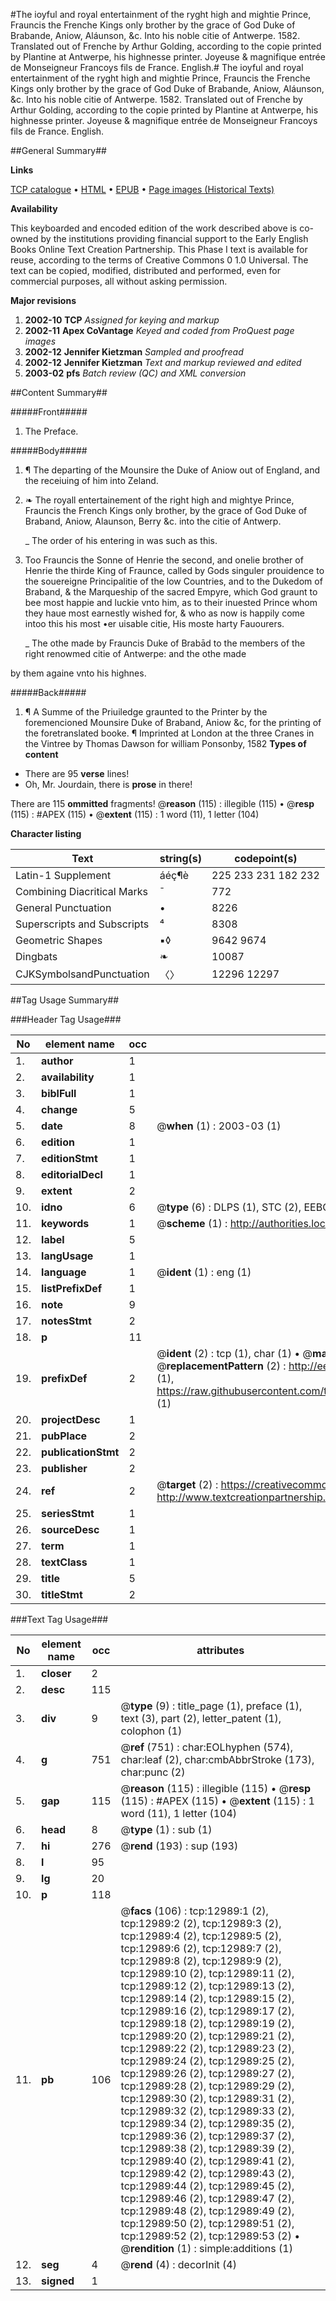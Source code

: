 #The ioyful and royal entertainment of the ryght high and mightie Prince, Frauncis the Frenche Kings only brother by the grace of God Duke of Brabande, Aniow, Aláunson, &c. Into his noble citie of Antwerpe. 1582. Translated out of Frenche by Arthur Golding, according to the copie printed by Plantine at Antwerpe, his highnesse printer. Joyeuse & magnifique entrée de Monseigneur Francoys fils de France. English.#
The ioyful and royal entertainment of the ryght high and mightie Prince, Frauncis the Frenche Kings only brother by the grace of God Duke of Brabande, Aniow, Aláunson, &c. Into his noble citie of Antwerpe. 1582. Translated out of Frenche by Arthur Golding, according to the copie printed by Plantine at Antwerpe, his highnesse printer.
Joyeuse & magnifique entrée de Monseigneur Francoys fils de France. English.

##General Summary##

**Links**

[TCP catalogue](http://www.ota.ox.ac.uk/tcp/)  • 
[HTML](http://tei.it.ox.ac.uk/tcp/Texts-HTML/free/A01/A01196.html)  • 
[EPUB](http://tei.it.ox.ac.uk/tcp/Texts-EPUB/free/A01/A01196.epub) • 
[Page images (Historical Texts)](https://data.historicaltexts.jisc.ac.uk/view?pubId=eebo-99847921e&pageId=eebo-99847921e-12989-1)

**Availability**

This keyboarded and encoded edition of the
	       work described above is co-owned by the institutions
	       providing financial support to the Early English Books
	       Online Text Creation Partnership. This Phase I text is
	       available for reuse, according to the terms of Creative
	       Commons 0 1.0 Universal. The text can be copied,
	       modified, distributed and performed, even for
	       commercial purposes, all without asking permission.

**Major revisions**

1. __2002-10__ __TCP__ *Assigned for keying and markup*
1. __2002-11__ __Apex CoVantage__ *Keyed and coded from ProQuest page images*
1. __2002-12__ __Jennifer Kietzman__ *Sampled and proofread*
1. __2002-12__ __Jennifer Kietzman__ *Text and markup reviewed and edited*
1. __2003-02__ __pfs__ *Batch review (QC) and XML conversion*

##Content Summary##

#####Front#####

1. The Preface.

#####Body#####

1. ¶ The departing of the Mounsire the Duke of Aniow out of England, and the receiuing of him into Zeland.

1. ❧ The royall entertainement of the right high and mightye Prince, Frauncis the French Kings only brother, by the grace of God Duke of Braband, Aniow, Alaunson, Berry &c. into the citie of Antwerp.

    _ The order of his entering in was such as this.

1. Too Frauncis the Sonne of Henrie the second, and onelie brother of Henrie the thirde King of Fraunce, called by Gods singuler prouidence to the souereigne Principalitie of the low Countries, and to the Dukedom of Braband, & the Marqueship of the sacred Empyre, which God graunt to bee most happie and luckie vnto him, as to their inuested Prince whom they haue most earnestly wished for, & who as now is happily come intoo this his most •er uisable citie, His moste harty Fauourers.

    _ The othe made by Frauncis Duke of Brabād to the members of the right renowmed citie of Antwerpe: and the othe made

by them againe vnto his highnes.

#####Back#####

1. ¶ A Summe of the Priuiledge graunted to the Printer by the foremencioned Mounsire Duke of Braband, Aniow &c, for the printing of the foretranslated booke.
¶ Imprinted at London at the three Cranes in the Vintree by Thomas Dawson for william Ponsonby, 1582
**Types of content**

  * There are 95 **verse** lines!
  * Oh, Mr. Jourdain, there is **prose** in there!

There are 115 **ommitted** fragments! 
 @__reason__ (115) : illegible (115)  •  @__resp__ (115) : #APEX (115)  •  @__extent__ (115) : 1 word (11), 1 letter (104)

**Character listing**


|Text|string(s)|codepoint(s)|
|---|---|---|
|Latin-1 Supplement|áéç¶è|225 233 231 182 232|
|Combining             Diacritical Marks|̄|772|
|General Punctuation|•|8226|
|Superscripts             and Subscripts|⁴|8308|
|Geometric Shapes|▪◊|9642 9674|
|Dingbats|❧|10087|
|CJKSymbolsandPunctuation|〈〉|12296 12297|

##Tag Usage Summary##

###Header Tag Usage###

|No|element name|occ|attributes|
|---|---|---|---|
|1.|__author__|1||
|2.|__availability__|1||
|3.|__biblFull__|1||
|4.|__change__|5||
|5.|__date__|8| @__when__ (1) : 2003-03 (1)|
|6.|__edition__|1||
|7.|__editionStmt__|1||
|8.|__editorialDecl__|1||
|9.|__extent__|2||
|10.|__idno__|6| @__type__ (6) : DLPS (1), STC (2), EEBO-CITATION (1), PROQUEST (1), VID (1)|
|11.|__keywords__|1| @__scheme__ (1) : http://authorities.loc.gov/ (1)|
|12.|__label__|5||
|13.|__langUsage__|1||
|14.|__language__|1| @__ident__ (1) : eng (1)|
|15.|__listPrefixDef__|1||
|16.|__note__|9||
|17.|__notesStmt__|2||
|18.|__p__|11||
|19.|__prefixDef__|2| @__ident__ (2) : tcp (1), char (1)  •  @__matchPattern__ (2) : ([0-9\-]+):([0-9IVX]+) (1), (.+) (1)  •  @__replacementPattern__ (2) : http://eebo.chadwyck.com/downloadtiff?vid=$1&page=$2 (1), https://raw.githubusercontent.com/textcreationpartnership/Texts/master/tcpchars.xml#$1 (1)|
|20.|__projectDesc__|1||
|21.|__pubPlace__|2||
|22.|__publicationStmt__|2||
|23.|__publisher__|2||
|24.|__ref__|2| @__target__ (2) : https://creativecommons.org/publicdomain/zero/1.0/ (1), http://www.textcreationpartnership.org/docs/. (1)|
|25.|__seriesStmt__|1||
|26.|__sourceDesc__|1||
|27.|__term__|1||
|28.|__textClass__|1||
|29.|__title__|5||
|30.|__titleStmt__|2||


###Text Tag Usage###

|No|element name|occ|attributes|
|---|---|---|---|
|1.|__closer__|2||
|2.|__desc__|115||
|3.|__div__|9| @__type__ (9) : title_page (1), preface (1), text (3), part (2), letter_patent (1), colophon (1)|
|4.|__g__|751| @__ref__ (751) : char:EOLhyphen (574), char:leaf (2), char:cmbAbbrStroke (173), char:punc (2)|
|5.|__gap__|115| @__reason__ (115) : illegible (115)  •  @__resp__ (115) : #APEX (115)  •  @__extent__ (115) : 1 word (11), 1 letter (104)|
|6.|__head__|8| @__type__ (1) : sub (1)|
|7.|__hi__|276| @__rend__ (193) : sup (193)|
|8.|__l__|95||
|9.|__lg__|20||
|10.|__p__|118||
|11.|__pb__|106| @__facs__ (106) : tcp:12989:1 (2), tcp:12989:2 (2), tcp:12989:3 (2), tcp:12989:4 (2), tcp:12989:5 (2), tcp:12989:6 (2), tcp:12989:7 (2), tcp:12989:8 (2), tcp:12989:9 (2), tcp:12989:10 (2), tcp:12989:11 (2), tcp:12989:12 (2), tcp:12989:13 (2), tcp:12989:14 (2), tcp:12989:15 (2), tcp:12989:16 (2), tcp:12989:17 (2), tcp:12989:18 (2), tcp:12989:19 (2), tcp:12989:20 (2), tcp:12989:21 (2), tcp:12989:22 (2), tcp:12989:23 (2), tcp:12989:24 (2), tcp:12989:25 (2), tcp:12989:26 (2), tcp:12989:27 (2), tcp:12989:28 (2), tcp:12989:29 (2), tcp:12989:30 (2), tcp:12989:31 (2), tcp:12989:32 (2), tcp:12989:33 (2), tcp:12989:34 (2), tcp:12989:35 (2), tcp:12989:36 (2), tcp:12989:37 (2), tcp:12989:38 (2), tcp:12989:39 (2), tcp:12989:40 (2), tcp:12989:41 (2), tcp:12989:42 (2), tcp:12989:43 (2), tcp:12989:44 (2), tcp:12989:45 (2), tcp:12989:46 (2), tcp:12989:47 (2), tcp:12989:48 (2), tcp:12989:49 (2), tcp:12989:50 (2), tcp:12989:51 (2), tcp:12989:52 (2), tcp:12989:53 (2)  •  @__rendition__ (1) : simple:additions (1)|
|12.|__seg__|4| @__rend__ (4) : decorInit (4)|
|13.|__signed__|1||

